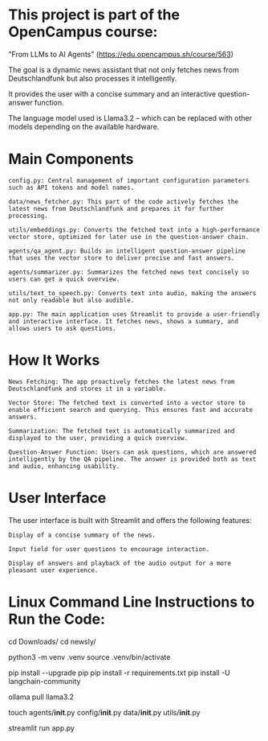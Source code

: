 # This project is part of the OpenCampus course: 

"From LLMs to AI Agents" (https://edu.opencampus.sh/course/563) 

The goal is a dynamic news assistant that not only fetches news from Deutschlandfunk but also processes it intelligently. 

It provides the user with a concise summary and an interactive question-answer function.

The language model used is Llama3.2 – which can be replaced with other models depending on the available hardware.

# Main Components

    config.py: Central management of important configuration parameters such as API tokens and model names.

    data/news_fetcher.py: This part of the code actively fetches the latest news from Deutschlandfunk and prepares it for further processing.

    utils/embeddings.py: Converts the fetched text into a high-performance vector store, optimized for later use in the question-answer chain.

    agents/qa_agent.py: Builds an intelligent question-answer pipeline that uses the vector store to deliver precise and fast answers.

    agents/summarizer.py: Summarizes the fetched news text concisely so users can get a quick overview.

    utils/text_to_speech.py: Converts text into audio, making the answers not only readable but also audible.

    app.py: The main application uses Streamlit to provide a user-friendly and interactive interface. It fetches news, shows a summary, and allows users to ask questions.

# How It Works

    News Fetching: The app proactively fetches the latest news from Deutschlandfunk and stores it in a variable.

    Vector Store: The fetched text is converted into a vector store to enable efficient search and querying. This ensures fast and accurate answers.

    Summarization: The fetched text is automatically summarized and displayed to the user, providing a quick overview.

    Question-Answer Function: Users can ask questions, which are answered intelligently by the QA pipeline. The answer is provided both as text and audio, enhancing usability.

# User Interface

The user interface is built with Streamlit and offers the following features:

    Display of a concise summary of the news.

    Input field for user questions to encourage interaction.

    Display of answers and playback of the audio output for a more pleasant user experience.

# Linux Command Line Instructions to Run the Code:

cd Downloads/
cd newsly/

python3 -m venv .venv
source .venv/bin/activate

pip install --upgrade pip
pip install -r requirements.txt
pip install -U langchain-community

ollama pull llama3.2

touch agents/__init__.py config/__init__.py data/__init__.py utils/__init__.py

streamlit run app.py
